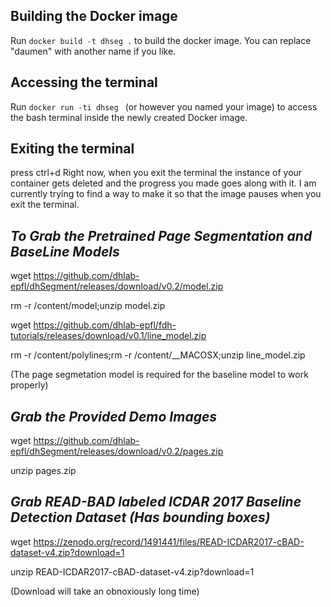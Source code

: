  ## Building the Docker image
 Run `docker build -t dhseg .` to build the docker image. You can replace "daumen" with another name if you like.
 ## Accessing the terminal
 Run `docker run -ti dhseg ` (or however you named your image) to access the bash terminal inside the newly created Docker image.

 ## Exiting the terminal 
 press ctrl+d
 Right now, when you exit the terminal the instance of your container gets deleted and the progress you made goes along with it. I am currently trying to find a way to make it so that the image pauses when you exit the terminal.  

 ## *To Grab the Pretrained Page Segmentation and BaseLine Models* 
 wget https://github.com/dhlab-epfl/dhSegment/releases/download/v0.2/model.zip

 rm -r /content/model;unzip model.zip

 wget https://github.com/dhlab-epfl/fdh-tutorials/releases/download/v0.1/line_model.zip

 rm -r /content/polylines;rm -r /content/__MACOSX;unzip line_model.zip

 (The page segmetation model is required for the baseline model to work properly)

## *Grab the Provided Demo Images*
wget https://github.com/dhlab-epfl/dhSegment/releases/download/v0.2/pages.zip

unzip pages.zip

## *Grab READ-BAD labeled ICDAR 2017 Baseline  Detection Dataset (Has bounding boxes)*
wget https://zenodo.org/record/1491441/files/READ-ICDAR2017-cBAD-dataset-v4.zip?download=1

unzip READ-ICDAR2017-cBAD-dataset-v4.zip?download=1

(Download will take an obnoxiously long time)
